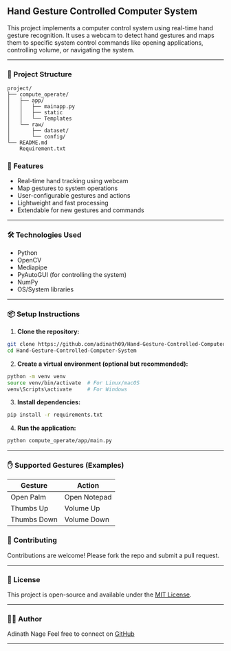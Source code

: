 



## Hand Gesture Controlled Computer System

This project implements a computer control system using real-time hand gesture recognition. It uses a webcam to detect hand gestures and maps them to specific system control commands like opening applications, controlling volume, or navigating the system.

---

### 📁 Project Structure

```
project/
├── compute_operate/
│   ├── app/
│   │   ├── mainapp.py
│   │   ├── static 
│   │   └── Templates
│   └── raw/
│       ├── dataset/
│       └── config/
└── README.md
    Requirement.txt        
```

### 🚀 Features

* Real-time hand tracking using webcam
* Map gestures to system operations
* User-configurable gestures and actions
* Lightweight and fast processing
* Extendable for new gestures and commands

---

### 🛠️ Technologies Used

* Python
* OpenCV
* Mediapipe
* PyAutoGUI (for controlling the system)
* NumPy
* OS/System libraries

---

### 📦 Setup Instructions

1. **Clone the repository:**

```bash
git clone https://github.com/adinath09/Hand-Gesture-Controlled-Computer-System.git
cd Hand-Gesture-Controlled-Computer-System
```

2. **Create a virtual environment (optional but recommended):**

```bash
python -m venv venv
source venv/bin/activate  # For Linux/macOS
venv\Scripts\activate     # For Windows
```

3. **Install dependencies:**

```bash
pip install -r requirements.txt
```


4. **Run the application:**

```bash
python compute_operate/app/main.py
```

---

### ✋ Supported Gestures (Examples)

| Gesture        | Action            |
| -------------- | ----------------- |
| Open Palm      | Open Notepad      |
| Thumbs Up      | Volume Up         |
| Thumbs Down    | Volume Down       |


### 🤝 Contributing

Contributions are welcome! Please fork the repo and submit a pull request.

---

### 📄 License

This project is open-source and available under the [MIT License](LICENSE).

---

### 👨‍💻 Author

Adinath  Nage 
Feel free to connect on [GitHub](https://github.com/adinath09)

---

